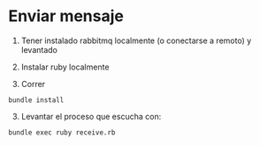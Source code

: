 # Enviar mensaje

1) Tener instalado rabbitmq localmente (o conectarse a remoto) y levantado

2) Instalar ruby localmente

2) Correr
```
bundle install
```

3) Levantar el proceso que escucha con:
```
bundle exec ruby receive.rb
```
